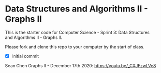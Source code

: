 # Data Structures and Algorithms II - Graphs II

This is the starter code for Computer Science - Sprint 3: Data Structures and Algorithms II - Graphs II.

Please fork and clone this repo to your computer by the start of class.

- [x] Initial commit

Sean Chen Graphs II - December 17th 2020: https://youtu.be/_CXJFzwLVe8